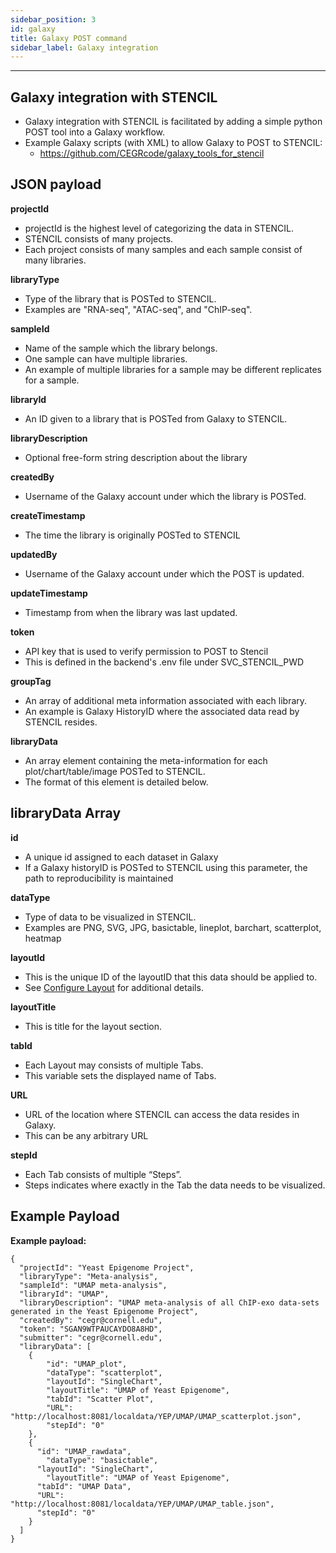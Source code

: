 ```yaml
---
sidebar_position: 3
id: galaxy
title: Galaxy POST command
sidebar_label: Galaxy integration
---
```


---

## Galaxy integration with STENCIL
 - Galaxy integration with STENCIL is facilitated by adding a simple python POST tool into a Galaxy workflow.
 - Example Galaxy scripts (with XML) to allow Galaxy to POST to STENCIL:
   - https://github.com/CEGRcode/galaxy_tools_for_stencil

## JSON payload

**projectId**
  - projectId is the highest level of categorizing the data in STENCIL.
  - STENCIL consists of many projects.
  - Each project consists of many samples and each sample consist of many libraries.

**libraryType**
  - Type of the library that is POSTed to STENCIL.
  - Examples are "RNA-seq", "ATAC-seq", and "ChIP-seq".

**sampleId**
  - Name of the sample which the library belongs.
  - One sample can have multiple libraries.
  - An example of multiple libraries for a sample may be different replicates for a sample.

**libraryId**
  - An ID given to a library that is POSTed from Galaxy to STENCIL.

**libraryDescription**
 - Optional free-form string description about the library

**createdBy**
 - Username of the Galaxy account under which the library is POSTed.

**createTimestamp**
 - The time the library is originally POSTed to STENCIL

**updatedBy**
 - Username of the Galaxy account under which the POST is updated.

**updateTimestamp**
 - Timestamp from when the library was last updated.

**token**
 - API key that is used to verify permission to POST to Stencil
 - This is defined in the backend's .env file under SVC_STENCIL_PWD

**groupTag**
 - An array of additional meta information associated with each library.
 - An example is Galaxy HistoryID where the associated data read by STENCIL resides.

**libraryData**
 - An array element containing the meta-information for each plot/chart/table/image POSTed to STENCIL.
 - The format of this element is detailed below.

## libraryData Array

**id**
 - A unique id assigned to each dataset in Galaxy
 - If a Galaxy historyID is POSTed to STENCIL using this parameter, the path to reproducibility is maintained

**dataType**
 - Type of data to be visualized in STENCIL.
 - Examples are PNG, SVG, JPG, basictable, lineplot, barchart, scatterplot, heatmap

**layoutId**
 - This is the unique ID of the layoutID that this data should be applied to.
 - See [Configure Layout](configlayout.md) for additional details.

**layoutTitle**
 - This is title for the layout section.

**tabId**
 - Each Layout may consists of multiple Tabs.
 - This variable sets the displayed name of Tabs.

**URL**
 - URL of the location where STENCIL can access the data resides in Galaxy.
 - This can be any arbitrary URL

**stepId**
 - Each Tab consists of multiple “Steps”.
 - Steps indicates where exactly in the Tab the data needs to be visualized.

## Example Payload

**Example payload:**
```
{
  "projectId": "Yeast Epigenome Project",
  "libraryType": "Meta-analysis",
  "sampleId": "UMAP meta-analysis",
  "libraryId": "UMAP",
  "libraryDescription": "UMAP meta-analysis of all ChIP-exo data-sets generated in the Yeast Epigenome Project",
  "createdBy": "cegr@cornell.edu",
  "token": "SGAN9WTPAUCAYDO8A8HD",
  "submitter": "cegr@cornell.edu",
  "libraryData": [
  	{
  		"id": "UMAP_plot",
  		"dataType": "scatterplot",
  		"layoutId": "SingleChart",
  		"layoutTitle": "UMAP of Yeast Epigenome",
  		"tabId": "Scatter Plot",
  		"URL": "http://localhost:8081/localdata/YEP/UMAP/UMAP_scatterplot.json",
  		"stepId": "0"
  	},
  	{
      "id": "UMAP_rawdata",
  		"dataType": "basictable",
      "layoutId": "SingleChart",
  		"layoutTitle": "UMAP of Yeast Epigenome",
      "tabId": "UMAP Data",
      "URL": "http://localhost:8081/localdata/YEP/UMAP/UMAP_table.json",
      "stepId": "0"
    }
  ]
}
```

